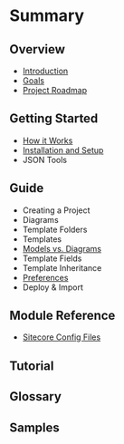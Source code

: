 # Summary

## Overview

* [Introduction](README.md)
* [Goals](project-goal.md)
* [Project Roadmap](chapter1.md)

## Getting Started

* [How it Works](getting-started/how-it-works.md)
* [Installation and Setup](getting-started/setup-and-insta.md)
* JSON Tools

## Guide

* Creating a Project
* Diagrams
* Template Folders
* Templates
* [Models vs. Diagrams](guide/models-vs-diagrams.md)
* Template Fields
* Template Inheritance
* [Preferences](guide/saving-preferences.md)
* Deploy & Import

## Module Reference

* [Sitecore Config Files](guide/sitecore-configuration.md)

## Tutorial

## Glossary

## Samples

